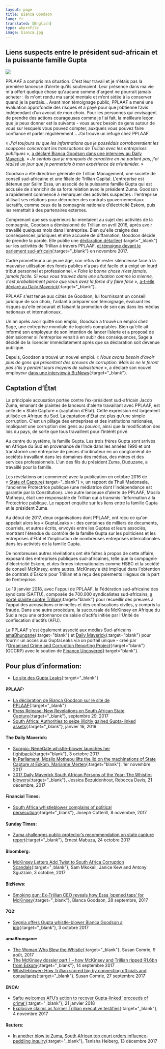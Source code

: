 ```yaml
---
layout: page
title: Bianca Goodson
lang: fr
translated: [English]
type: wbprofile
image: bianca.jpg
---
```

<h2>Liens suspects entre le président sud-africain et la puissante famille Gupta</h2>

<div class="profile-block">
<img src="/assets/images/profiles/bianca.jpg">
<p class="top-blockquote">PPLAAF a compris ma situation. C&#39;est leur travail et
je n&#39;étais pas la première lanceuse d’alerte qu&#39;ils
soutenaient. Leur présence dans ma vie m&#39;a offert
quelque chose qu&#39;aucune somme d&#39;argent ne
pourrait jamais acheter : ils m&#39;ont rendu ma santé
mentale et m’ont aidée à la conserver quand je la
perdais… Avant mon témoignage public, PPLAAF a
mené une évaluation approfondie des risques et a
payé pour que j’obtienne l’avis indépendant d’un
avocat de mon choix. Pour les personnes qui
envisagent de prendre des actions courageuses
comme je l&#39;ai fait, la meilleure leçon que je peux
donner est la suivante - vous aurez besoin de gens
autour de vous sur lesquels vous pouvez compter,
auxquels vous pouvez faire confiance et parler
régulièrement... J’ai trouvé un refuge chez PPLAAF.</p>
</div>

« _J'ai toujours su que les informations que je possédais corroboreraient les soupçons concernant les transactions de Trillian avec les entreprises publiques_ », <a href="https://www.dailymaverick.co.za/article/2017-12-21-2017-daily-maverick-south-african-persons-of-the-year-the-whistle-blowers" target="blank">a déclaré Bianca Goodson dans une interview au Daily Maverick</a>. « _Je sentais que je manquais de caractère en ne parlant pas, j'ai réalisé un jour que je permettais à mon expérience de m'intimider._ »

Goodson a été directrice générale de Trillian Management, une société de conseil sud-africaine et une filiale de Trillian Capital. L'entreprise est détenue par Salim Essa, un associé de la puissante famille Gupta qui est accusée de s'enrichir de sa forte relation avec le président Zuma. Goodson a rapidement commencé à remarquer des activités suspectes : l'entreprise utilisait ses relations pour décrocher des contrats gouvernementaux lucratifs, comme ceux de la compagnie nationale d’électricité Eskom, puis les remettait à des partenaires externes.

Comprenant que ses supérieurs lui mentaient au sujet des activités de la compagnie, Goodson a démissionné de Trillian en avril 2016, après avoir travaillé quelques mois dans l'entreprise. Bien qu'elle craigne des conséquences juridiques et être accusée de diffamation, Goodson décide de prendre la parole. Elle publie une [déclaration détaillée](https://pplaaf.in/trillian-bg/){:target="_blank"} sur les activités de Trillian à travers PPLAAF, [et témoigne devant le parlement sud-africain](https://www.enca.com/south-africa/explosive-information-as-former-trillian-executive-testifies){:target="_blank"} en novembre 2017.

Cadre prometteur à un jeune âge, son refus de rester silencieuse face à la mauvaise utilisation des fonds publics n'a pas été facile et a exigé un lourd tribut personnel et professionnel. « _Faire la bonne chose n'est jamais, jamais facile. Si vous vous trouvez dans une situation comme la mienne, c'est probablement parce que vous avez la force d'y faire face_ », [a-t-elle déclaré au Daily Maverick](https://www.dailymaverick.co.za/article/2017-12-21-2017-daily-maverick-south-african-persons-of-the-year-the-whistle-blowers/){:target="_blank"}. 

PPLAAF s'est tenue aux côtés de Goodson, lui fournissant un conseil juridique de son choix, l'aidant à préparer son témoignage, évaluant les risques qu'elle encourait et faisant la promotion de son cas dans les médias nationaux et internationaux.

Un an après avoir quitté son emploi, Goodson a trouvé un emploi chez Sage, une entreprise mondiale de logiciels comptables. Bien qu’elle ait informé son employeur de son intention de lancer l’alerte et a proposé de démissionner si l'entreprise venait à en subir des conséquences, Sage a décidé de la licencier immédiatement après que sa déclaration soit devenue publique. 

Depuis, Goodson a trouvé un nouvel emploi. « _Nous avons besoin d'avoir plus de gens qui présentent des preuves de corruption. Mais ils ne le feront pas s’ils y perdent leurs moyens de subsistance_ », a déclaré son nouvel employeur [dans une interview à BizNews](https://www.biznews.com/undictated/2017/10/17/sage-firing-bianca-goodson/){:target="_blank"}.

## Captation d’État
La principale accusation portée contre l’ex-président sud-africain Jacob Zuma, émanant de plaintes de lanceurs d'alerte travaillant avec PPLAAF, est celle de « State Capture » (captation d'État). Cette expression est largement utilisée en Afrique du Sud. La captation d'État est plus qu'une simple corruption. C'est un pillage des entreprises et des institutions nationales, impliquant une corruption des gens au pouvoir, ainsi que la modification des lois du pays, de sorte que tous travaillent pour l'intérêt privé.

Au centre du système, la famille Gupta. Les trois frères Gupta sont arrivés en Afrique du Sud en provenance de l’Inde dans les années 1990 et ont transformé une entreprise de pièces d'ordinateur en un conglomérat de sociétés travaillant dans les domaines des médias, des mines et des services professionnels. L'un des fils du président Zuma, Duduzane, a travaillé pour la famille.

Les révélations ont commencé avec la publication en octobre 2016 de « [State of Capture](https://www.news24.com/SouthAfrica/News/download-the-full-state-of-capture-pdf-20161102){:target="_blank"} », un rapport de Thuli Madonsela, l'ancienne Protectrice publique (une médiatrice dont l'indépendance est garantie par la Constitution). Une autre lanceuse d'alerte de PPLAAF, Mosilo Mothepu, était une responsable de Trillian qui a transmis l'information à la Protectrice publique. Le rapport enquête sur les liens entre la famille Gupta et le président Zuma.

Au début de 2017, deux organisations dont PPLAAF, ont reçu ce qu'on appelait alors les « GuptaLeaks » : des centaines de milliers de documents, courriels, et autres écrits, envoyés entre les Guptas et leurs associés, montrant l'étendue du contrôle de la famille Gupta sur les politiciens et les entreprises d’État et l'implication de nombreuses entreprises internationales dans les activités de la famille Gupta.

De nombreuses autres révélations ont été faites à propos de cette affaire, exposant des entreprises publiques sud-africaines, telle que la compagnie d'électricité Eskom, et des firmes internationales comme HSBC et la société de conseil McKinsey, entre autres. McKinsey a été impliqué dans l'obtention de contrats d'Eskom pour Trillian et a reçu des paiements illégaux de la part de l'entreprise. 

Le 19 janvier 2018, avec l'appui de PPLAAF, la Fédération sud-africaine des syndicats (SAFTU), composée de 700.000 syndicalistes sud-africains, [a porté plainte contre Trillian](https://pplaaf.org/2018/01/16/embargoed-pressrelease.html){:target="blank"} pour recueillir des preuves à l'appui des accusations criminelles et des confiscations civiles, y compris la fraude. Dans une autre procédure, la succursale de McKinsey en Afrique du Sud a reçu une ordonnance de saisie d'actifs initiée par l'Unité de confiscation d'actifs (AFU).

La PPLAAF s'est également associé aux médias Sud-africains [amaBhungane](http://amabhungane.co.za/){:target="blank"} et [Daily Maverick](https://www.dailymaverick.co.za/){:target="blank"} pour fournir un accès aux GuptaLeaks via un portail unique - créé par l'[Organised Crime and Corruption Reporting Project](https://www.occrp.org/en){:target="blank"} (OCCRP) avec le soutien de [Finance Uncovered](http://www.financeuncovered.org/){:target="blank"}.


## Pour plus d’information:
- [Le site des Gupta Leaks](http://www.gupta-leaks.com/){:target="_blank"}

#### PPLAAF: 
- [La déclaration de Bianca Goodson sur le site de PPLAAF](https://pplaaf.org/whistleblowers/bianca-goodson.html){:target="_blank"}
- [Press Release: New Revelations on South African State Capture](https://pplaaf.org/2017/09/29/trillian-bg-pressrelease.html){:target="_blank"}, septembre 29, 2017
- [South Africa: Authorities to seize illicitly gained Gupta-linked assets](https://pplaaf.org/2018/01/15/embargoed-pressrelease.html){:target="_blank"}, janvier 16, 2019

#### The Daily Maverick:
- [Scorpio: NeneGate whistle-blower launches her fightback](https://www.dailymaverick.co.za/article/2017-10-03-scorpio-nenegate-whistle-blower-launches-her-fightback/#.Wl4MR6inFPa){:target="blank"}, 3 octobre 2017
- [In Parliament, Mosilo Mothepu lifts the lid on the machinations of State Capture at Eskom, Marianne Merten](https://www.dailymaverick.co.za/article/2017-11-01-state-capture-in-parliament-mosilo-mothepu-lifts-the-lid-on-the-machinations-of-state-capture-at-eskom/){:target="blank"}, 1er novembre 2017
- [2017 Daily Maverick South African Persons of the Year: The Whistle-blowers](https://www.dailymaverick.co.za/article/2017-12-21-2017-daily-maverick-south-african-persons-of-the-year-the-whistle-blowers/){:target="_blank"}, Jessica Bezuidenhout, Rebecca Davis, 21 décembre, 2017

#### Financial Times: 
- [South Africa whistleblower complains of political persecution](https://www.ft.com/content/84d695cc-be22-11e7-9836-b25f8adaa111?accessToken=zwAAAV-ltyiIkdOE1pXMviIR59OYNrJfitqhEQ.MEUCIQD-9klMIw2BfifJ8FE2ij8QnXqt9e9OpvvbkHwpdqbtoQIgTBPUADJVd0Jx6xN3mCiX2oE4gkgrCkEBf2dJMxNV0JM&sharetype=gift){:target="_blank"},  Joseph Cotterill, 8 novembre, 2017 

#### Sunday Times:
- [Zuma challenges public protector’s recommendation on state capture report](https://www.timeslive.co.za/politics/2017-10-24-zuma-challenges-public-protectors-recommendation-on-state-capture-report/){:target="_blank"}, Ernest Mabuza, 24 octobre 2017

#### Bloomberg:
- [McKinsey Letters Add Twist to South Africa Corruption Scandals](https://www.bloomberg.com/news/articles/2017-10-02/mckinsey-warned-eskom-of-risks-at-gupta-linked-trillian-capital){:target="_blank"}, Sam Mkokeli, Janice Kew and Antony Sguzzain, 3 octobre, 2017

#### BizNews:
- [Smoking gun: Ex-Trillian CEO reveals how Essa ‘opened taps’ for McKinsey](https://www.biznews.com/undictated/2017/09/28/ex-trillian-ceo-essa-opened-taps-mckinsey/){:target="_blank"}, Bianca Goodson, 28 septembre, 2017

#### 7Q2:
- [Sygnia offers Gupta whistle-blower Bianca Goodson a job](http://www.702.co.za/articles/274922/sygnia-offers-gupta-whistle-blower-bianca-goodson-a-job){:target="_blank"}, 3 octobre 2017

#### amaBhungane:
- [The Woman Who Blew the Whistle](http://amabhungane.co.za/article/2017-08-09-the-woman-who-blew-the-whistle){:target="_blank"}, Susan Comrie, 9 août, 2017 
- [The McKinsey dossier part 1 – how McKinsey and Trillian ripped R1.6bn from Eskom](http){:target="_blank"}, 14 septembre 2017
- [Whistleblower: How Trillian scored big by connecting officials and consultants](http://amabhungane.co.za/article/2017-09-27-whistleblower-how-trillian-scored-big-by-connecting-officials-and-consultantshttp){:target="_blank"}, Susan Comrie, 27 septembre 2017

#### ENCA:
- [Saftu welcomes AFU’s action to recover Gupta-linked 'proceeds of crime'](https://www.enca.com/south-africa/saftu-welcomes-afu-s-action-to-recover-gupta-linked-proceeds-of-crime){:target="_blank"}, 21 janvier 2018
- [Explosive claims as former Trillian executive testifies](https://www.enca.com/south-africa/explosive-information-as-former-trillian-executive-testifies){:target="_blank"}, 4 novembre 2017
 
#### Reuters:
- [In another blow to Zuma, South African top court orders influence-peddling inquiry](https://www.reuters.com/article/us-safrica-politics/in-another-blow-to-zuma-south-african-top-court-orders-influence-peddling-inquiry-idUSKBN1E70W6){:target="_blank"}, Tanisha Heiberg, 13 décembre 2017 
